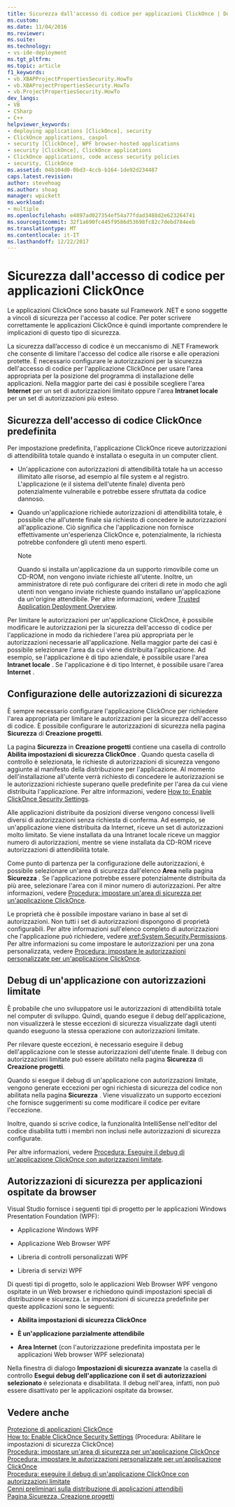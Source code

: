 ```yaml
---
title: Sicurezza dall'accesso di codice per applicazioni ClickOnce | Documenti Microsoft
ms.custom: 
ms.date: 11/04/2016
ms.reviewer: 
ms.suite: 
ms.technology:
- vs-ide-deployment
ms.tgt_pltfrm: 
ms.topic: article
f1_keywords:
- vb.XBAPProjectPropertiesSecurity.HowTo
- vb.XBAProjectPropertiesSecurity.HowTo
- vb.ProjectPropertiesSecurity.HowTo
dev_langs:
- VB
- CSharp
- C++
helpviewer_keywords:
- deploying applications [ClickOnce], security
- ClickOnce applications, caspol
- security [ClickOnce], WPF browser-hosted applications
- security [ClickOnce], ClickOnce applications
- ClickOnce applications, code access security policies
- security, ClickOnce
ms.assetid: 04b104d0-0bd3-4ccb-b164-1de92d234487
caps.latest.revision: 
author: stevehoag
ms.author: shoag
manager: wpickett
ms.workload:
- multiple
ms.openlocfilehash: e4897ad027354ef54a77fdad3488d2e623264741
ms.sourcegitcommit: 32f1a690fc445f9586d53698fc82c7debd784eeb
ms.translationtype: MT
ms.contentlocale: it-IT
ms.lasthandoff: 12/22/2017
---
```

# <a name="code-access-security-for-clickonce-applications"></a>Sicurezza dall'accesso di codice per applicazioni ClickOnce
Le applicazioni ClickOnce sono basate sul Framework .NET e sono soggette a vincoli di sicurezza per l'accesso al codice. Per poter scrivere correttamente le applicazioni ClickOnce è quindi importante comprendere le implicazioni di questo tipo di sicurezza.  
  
 La sicurezza dall’accesso di codice è un meccanismo di .NET Framework che consente di limitare l'accesso del codice alle risorse e alle operazioni protette. È necessario configurare le autorizzazioni per la sicurezza dell'accesso di codice per l'applicazione ClickOnce per usare l'area appropriata per la posizione del programma di installazione delle applicazioni. Nella maggior parte dei casi è possibile scegliere l'area **Internet** per un set di autorizzazioni limitato oppure l'area **Intranet locale** per un set di autorizzazioni più esteso.  
  
## <a name="default-clickonce-code-access-security"></a>Sicurezza dell'accesso di codice ClickOnce predefinita  
 Per impostazione predefinita, l'applicazione ClickOnce riceve autorizzazioni di attendibilità totale quando è installata o eseguita in un computer client.  
  
-   Un'applicazione con autorizzazioni di attendibilità totale ha un accesso illimitato alle risorse, ad esempio al file system e al registro. L'applicazione (e il sistema dell'utente finale) diventa però potenzialmente vulnerabile e potrebbe essere sfruttata da codice dannoso.  
  
-   Quando un'applicazione richiede autorizzazioni di attendibilità totale, è possibile che all'utente finale sia richiesto di concedere le autorizzazioni all'applicazione. Ciò significa che l'applicazione non fornisce effettivamente un'esperienza ClickOnce e, potenzialmente, la richiesta potrebbe confondere gli utenti meno esperti.  
  
    > [!NOTE]
    >  Quando si installa un'applicazione da un supporto rimovibile come un CD-ROM, non vengono inviate richieste all'utente. Inoltre, un amministratore di rete può configurare dei criteri di rete in modo che agli utenti non vengano inviate richieste quando installano un'applicazione da un'origine attendibile. Per altre informazioni, vedere [Trusted Application Deployment Overview](../deployment/trusted-application-deployment-overview.md).  
  
 Per limitare le autorizzazioni per un'applicazione ClickOnce, è possibile modificare le autorizzazioni per la sicurezza dell'accesso di codice per l'applicazione in modo da richiedere l'area più appropriata per le autorizzazioni necessarie all'applicazione. Nella maggior parte dei casi è possibile selezionare l'area da cui viene distribuita l'applicazione. Ad esempio, se l'applicazione è di tipo aziendale, è possibile usare l'area **Intranet locale** . Se l'applicazione è di tipo Internet, è possibile usare l'area **Internet** .  
  
## <a name="configuring-security-permissions"></a>Configurazione delle autorizzazioni di sicurezza  
 È sempre necessario configurare l'applicazione ClickOnce per richiedere l'area appropriata per limitare le autorizzazioni per la sicurezza dell'accesso di codice. È possibile configurare le autorizzazioni di sicurezza nella pagina **Sicurezza** di **Creazione progetti**.  
  
 La pagina **Sicurezza** in **Creazione progetti** contiene una casella di controllo **Abilita impostazioni di sicurezza ClickOnce** . Quando questa casella di controllo è selezionata, le richieste di autorizzazioni di sicurezza vengono aggiunte al manifesto della distribuzione per l'applicazione. Al momento dell'installazione all'utente verrà richiesto di concedere le autorizzazioni se le autorizzazioni richieste superano quelle predefinite per l'area da cui viene distribuita l'applicazione. Per altre informazioni, vedere [How to: Enable ClickOnce Security Settings](../deployment/how-to-enable-clickonce-security-settings.md).  
  
 Alle applicazioni distribuite da posizioni diverse vengono concessi livelli diversi di autorizzazioni senza richiesta di conferma. Ad esempio, se un'applicazione viene distribuita da Internet, riceve un set di autorizzazioni molto limitato. Se viene installata da una Intranet locale riceve un maggior numero di autorizzazioni, mentre se viene installata da CD-ROM riceve autorizzazioni di attendibilità totale.  
  
 Come punto di partenza per la configurazione delle autorizzazioni, è possibile selezionare un'area di sicurezza dall'elenco **Area** nella pagina **Sicurezza** . Se l'applicazione potrebbe essere potenzialmente distribuita da più aree, selezionare l'area con il minor numero di autorizzazioni. Per altre informazioni, vedere [Procedura: impostare un'area di sicurezza per un'applicazione ClickOnce](../deployment/how-to-set-a-security-zone-for-a-clickonce-application.md).  
  
 Le proprietà che è possibile impostare variano in base al set di autorizzazioni. Non tutti i set di autorizzazioni dispongono di proprietà configurabili. Per altre informazioni sull'elenco completo di autorizzazioni che l'applicazione può richiedere, vedere <xref:System.Security.Permissions>. Per altre informazioni su come impostare le autorizzazioni per una zona personalizzata, vedere [Procedura: impostare le autorizzazioni personalizzate per un'applicazione ClickOnce](../deployment/how-to-set-custom-permissions-for-a-clickonce-application.md).  
  
## <a name="debugging-an-application-that-has-restricted-permissions"></a>Debug di un'applicazione con autorizzazioni limitate  
 È probabile che uno sviluppatore usi le autorizzazioni di attendibilità totale nel computer di sviluppo. Quindi, quando esegue il debug dell'applicazione, non visualizzerà le stesse eccezioni di sicurezza visualizzate dagli utenti quando eseguono la stessa operazione con autorizzazioni limitate.  
  
 Per rilevare queste eccezioni, è necessario eseguire il debug dell'applicazione con le stesse autorizzazioni dell'utente finale. Il debug con autorizzazioni limitate può essere abilitato nella pagina **Sicurezza** di **Creazione progetti**.  
  
 Quando si esegue il debug di un'applicazione con autorizzazioni limitate, vengono generate eccezioni per ogni richiesta di sicurezza del codice non abilitata nella pagina **Sicurezza** . Viene visualizzato un supporto eccezioni che fornisce suggerimenti su come modificare il codice per evitare l'eccezione.  
  
 Inoltre, quando si scrive codice, la funzionalità IntelliSense nell'editor del codice disabilita tutti i membri non inclusi nelle autorizzazioni di sicurezza configurate.  
  
 Per altre informazioni, vedere [Procedura: Eseguire il debug di un'applicazione ClickOnce con autorizzazioni limitate](../deployment/how-to-debug-a-clickonce-application-with-restricted-permissions.md).  
  
## <a name="security-permissions-for-browser-hosted-applications"></a>Autorizzazioni di sicurezza per applicazioni ospitate da browser  
 Visual Studio fornisce i seguenti tipi di progetto per le applicazioni Windows Presentation Foundation (WPF):  
  
-   Applicazione Windows WPF  
  
-   Applicazione Web Browser WPF  
  
-   Libreria di controlli personalizzati WPF  
  
-   Libreria di servizi WPF  
  
 Di questi tipi di progetto, solo le applicazioni Web Browser WPF vengono ospitate in un Web browser e richiedono quindi impostazioni speciali di distribuzione e sicurezza. Le impostazioni di sicurezza predefinite per queste applicazioni sono le seguenti:  
  
-   **Abilita impostazioni di sicurezza ClickOnce**  
  
-   **È un'applicazione parzialmente attendibile**  
  
-   **Area Internet** (con l'autorizzazione predefinita impostata per le applicazioni Web browser WPF selezionata)  
  
 Nella finestra di dialogo **Impostazioni di sicurezza avanzate** la casella di controllo **Esegui debug dell'applicazione con il set di autorizzazioni selezionato** è selezionata e disabilitata. Il debug nell'area, infatti, non può essere disattivato per le applicazioni ospitate da browser.  
  
## <a name="see-also"></a>Vedere anche  
 [Protezione di applicazioni ClickOnce](../deployment/securing-clickonce-applications.md)   
 [How to: Enable ClickOnce Security Settings](../deployment/how-to-enable-clickonce-security-settings.md)  (Procedura: Abilitare le impostazioni di sicurezza ClickOnce)  
 [Procedura: impostare un'area di sicurezza per un'applicazione ClickOnce](../deployment/how-to-set-a-security-zone-for-a-clickonce-application.md)   
 [Procedura: impostare le autorizzazioni personalizzate per un'applicazione ClickOnce](../deployment/how-to-set-custom-permissions-for-a-clickonce-application.md)   
 [Procedura: eseguire il debug di un'applicazione ClickOnce con autorizzazioni limitate](../deployment/how-to-debug-a-clickonce-application-with-restricted-permissions.md)   
 [Cenni preliminari sulla distribuzione di applicazioni attendibili](../deployment/trusted-application-deployment-overview.md)   
 [Pagina Sicurezza, Creazione progetti](../ide/reference/security-page-project-designer.md)